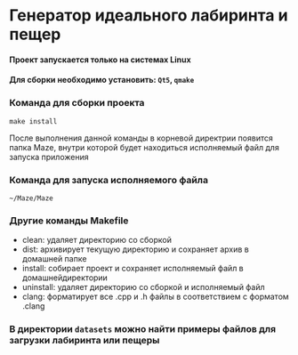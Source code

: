 # Генератор идеального лабиринта и пещер

#### Проект запускается только на системах Linux

#### Для сборки необходимо установить: `Qt5`, `qmake`

### Команда для сборки проекта
```
make install
```

После выполнения данной команды в корневой директрии появится папка Maze, внутри которой будет находиться исполняемый файл для запуска приложения


### Команда для запуска исполняемого файла
```
~/Maze/Maze
```

### Другие команды Makefile
- clean: удаляет директорию со сборкой
- dist: архивирует текущую директорию и сохраняет архив в домашней папке
- install: собирает проект и сохраняет исполняемый файл в домашнейдиректории
- uninstall: удаляет директорию со сборкой и исполняемый файл
- clang: форматирует все .cpp и .h файлы в соответствием с форматом .clang 

### В директории `datasets` можно найти примеры файлов для загрузки лабиринта или пещеры


